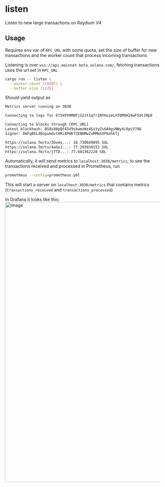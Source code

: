 # listen

Listen to new large transactions on Raydium V4

## Usage

Requires env var of `RPC_URL` with some quota, set the size of buffer for new
transactions and the worker count that process incoming transactions

Listening is over `wss://api.mainnet-beta.solana.com/`, fetching transactions
uses the url set in `RPC_URL`

```sh
cargo run -- listen \
  --worker-count [COUNT] \
  --buffer-size [SIZE]
```

Should yield output as

```txt
Metrics server running on 3030

Connecting to logs for 675kPX9MHTjS2zt1qfr1NYHuzeLXfQM9H24wFSUt1Mp8

Connecting to blocks through [RPC_URL]
Latest blockhash: BS8s86pQf45V9skwmzWz4GsYyZs6A8gsNWy4i9piV786
Signer: DmFqB5LdQspumdvtHRi4PHKTZENHMw2xRMmSXP6aSkfj

https://solana.fm/tx/3Gvmx...: 10.730849095 SOL
https://solana.fm/tx/4aGoJ...: 77.293938152 SOL
https://solana.fm/tx/j7TD...: 77.681362228 SOL
```

Automatically, it will send metrics to `localhost:3030/metrics`; to see the
transactions received and processed in Prometheus, run

```sh
prometheus --config=prometheus.yml
```

This will start a server on `localhost:3030/metrics` that contains metrics
(`transactions_received` and `transactions_processed`)

In Grafana it looks like this:
<img width="910" alt="image" src="https://github.com/piotrostr/listen/assets/63755291/95668158-9f7d-4cd2-be84-7c2b893d3f5c">
